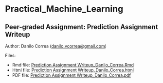 # Practical_Machine_Learning
 
## Peer-graded Assignment: Prediction Assignment Writeup

Author: Danilo Correa (danilo.vcorrea@gmail.com)

Files:

* Rmd file: [Prediction Assignment Writeup_Danilo_Correa.Rmd](https://github.com/danilovcorrea/Practical_Machine_Learning/blob/master/Prediction%20Assignment%20Writeup_Danilo_Correa.Rmd)
* Html file: [Prediction Assignment Writeup_Danilo_Correa.html](http://htmlpreview.github.io/?https://github.com/danilovcorrea/Practical_Machine_Learning/blob/master/Prediction%20Assignment%20Writeup_Danilo_Correa.html)
* PDF file: [Prediction Assignment Writeup_Danilo_Correa.pdf](https://github.com/danilovcorrea/Practical_Machine_Learning/blob/master/Prediction%20Assignment%20Writeup_Danilo_Correa.pdf)

